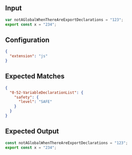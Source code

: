 
## Input
```javascript input
var notAGlobalWhenThereAreExportDeclarations = "123";
export const x = "234";
```

## Configuration
```json configuration
{
  "extension": "js"
}
```

## Expected Matches
```json expected matches
{
  "0-52-VariableDeclarationList": {
    "safety": {
      "level": "SAFE"
    }
  }
}
```

## Expected Output
```javascript expected output
const notAGlobalWhenThereAreExportDeclarations = "123";
export const x = "234";
```
